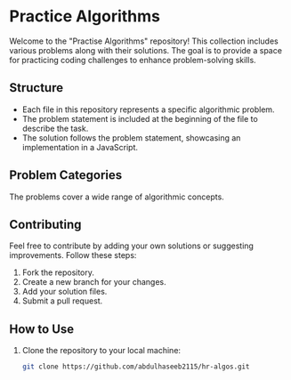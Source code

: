 # Practice Algorithms

Welcome to the "Practise Algorithms" repository! This collection includes various problems along with their solutions. The goal is to provide a space for practicing coding challenges to enhance problem-solving skills.

## Structure

- Each file in this repository represents a specific algorithmic problem.
- The problem statement is included at the beginning of the file to describe the task.
- The solution follows the problem statement, showcasing an implementation in a JavaScript.

## Problem Categories

The problems cover a wide range of algorithmic concepts.

## Contributing

Feel free to contribute by adding your own solutions or suggesting improvements. Follow these steps:
1. Fork the repository.
2. Create a new branch for your changes.
3. Add your solution files.
4. Submit a pull request.

## How to Use

1. Clone the repository to your local machine:
   ```bash
   git clone https://github.com/abdulhaseeb2115/hr-algos.git
